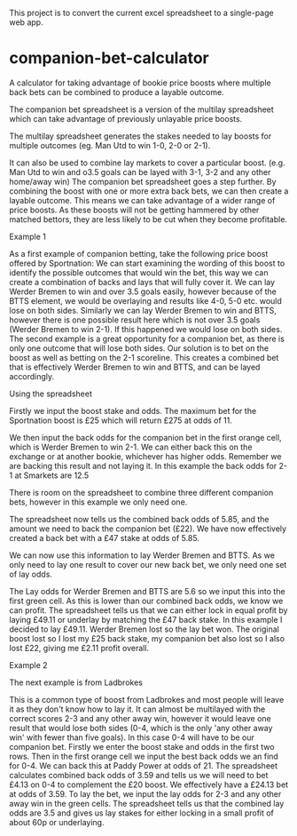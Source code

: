 This project is to convert the current excel spreadsheet to a single-page web app.

# companion-bet-calculator
A calculator for taking advantage of bookie price boosts where multiple back bets can be combined to produce a layable outcome.

The companion bet spreadsheet is a version of the multilay spreadsheet which can take advantage
of previously unlayable price boosts.

The multilay spreadsheet generates the stakes needed to lay boosts for multiple outcomes (eg.
Man Utd to win 1-0, 2-0 or 2-1).

It can also be used to combine lay markets to cover a particular boost. (e.g. Man Utd to win and
o3.5 goals can be layed with 3-1, 3-2 and any other home/away win)
The companion bet spreadsheet goes a step further. By combining the boost with one or more
extra back bets, we can then create a layable outcome. This means we can take advantage of a
wider range of price boosts. As these boosts will not be getting hammered by other matched
bettors, they are less likely to be cut when they become profitable.

Example 1

As a first example of companion betting, take the following price boost offered by Sportnation:
We can start examining the wording of this boost to identify the possible outcomes that would win
the bet, this way we can create a combination of backs and lays that will fully cover it.
We can lay Werder Bremen to win and over 3.5 goals easily, however because of the BTTS element,
we would be overlaying and results like 4-0, 5-0 etc. would lose on both sides.
Similarly we can lay Werder Bremen to win and BTTS, however there is one possible result here
which is not over 3.5 goals (Werder Bremen to win 2-1). If this happened we would lose on both
sides.
The second example is a great opportunity for a companion bet, as there is only one outcome that
will lose both sides. Our solution is to bet on the boost as well as betting on the 2-1 scoreline. This
creates a combined bet that is effectively Werder Bremen to win and BTTS, and can be layed
accordingly.

Using the spreadsheet

Firstly we input the boost stake and odds. The maximum bet for the Sportnation boost is £25
which will return £275 at odds of 11.

We then input the back odds for the companion bet in the first orange cell, which is Werder
Bremen to win 2-1. We can either back this on the exchange or at another bookie, whichever has
higher odds. Remember we are backing this result and not laying it. In this example the back odds
for 2-1 at Smarkets are 12.5

There is room on the spreadsheet to combine three different companion bets, however in this
example we only need one.

The spreadsheet now tells us the combined back odds of 5.85, and the amount we need to back
the companion bet (£22). We have now effectively created a back bet with a £47 stake at odds of
5.85.

We can now use this information to lay Werder Bremen and BTTS. As we only need to lay one
result to cover our new back bet, we only need one set of lay odds.

The Lay odds for Werder Bremen and BTTS are 5.6 so we input this into the first green cell. As this
is lower than our combined back odds, we know we can profit. The spreadsheet tells us that we
can either lock in equal profit by laying £49.11 or underlay by matching the £47 back stake.
In this example I decided to lay £49.11. Werder Bremen lost so the lay bet won. The original boost
lost so I lost my £25 back stake, my companion bet also lost so I also lost £22, giving me £2.11
profit overall.

Example 2

The next example is from Ladbrokes

This is a common type of boost from Ladbrokes and most people will leave it as they don't know
how to lay it. It can almost be multilayed with the correct scores 2-3 and any other away win,
however it would leave one result that would lose both sides (0-4, which is the only 'any other
away win' with fewer than five goals). In this case 0-4 will have to be our companion bet.
Firstly we enter the boost stake and odds in the first two rows. Then in the first orange cell we
input the best back odds we an find for 0-4. We can back this at Paddy Power at odds of 21.
The spreadsheet calculates combined back odds of 3.59 and tells us we will need to bet £4.13 on
0-4 to complement the £20 boost. We effectively have a £24.13 bet at odds of 3.59.
To lay the bet, we input the lay odds for 2-3 and any other away win in the green cells.
The spreadsheet tells us that the combined lay odds are 3.5 and gives us lay stakes for either
locking in a small profit of about 60p or underlaying.
